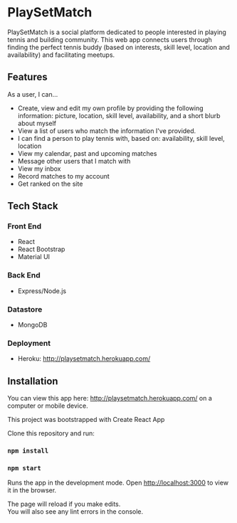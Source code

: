 # PlaySetMatch

PlaySetMatch is a social platform dedicated to people interested in playing tennis and building community. This web app connects users through finding the perfect tennis buddy (based on interests, skill level, location and availability) and facilitating meetups. 

## Features
As a user, I can... 
- Create, view and edit my own profile by providing the following information: picture, location, skill level, availability, and a short blurb about myself
- View a list of users who match the information I've provided.
- I can find a person to play tennis with, based on: availability, skill level, location 
- View my calendar, past and upcoming matches 
- Message other users that I match with
- View my inbox
- Record matches to my account 
- Get ranked on the site

## Tech Stack

### Front End
- React
- React Bootstrap
- Material UI
### Back End
- Express/Node.js
### Datastore
- MongoDB
### Deployment
- Heroku: http://playsetmatch.herokuapp.com/

## Installation

You can view this app here: http://playsetmatch.herokuapp.com/ on a computer or mobile device. 

This project was bootstrapped with Create React App

Clone this repository and run: 
### `npm install`
### `npm start`

Runs the app in the development mode.
Open [http://localhost:3000](http://localhost:3000) to view it in the browser.

The page will reload if you make edits.\
You will also see any lint errors in the console.
